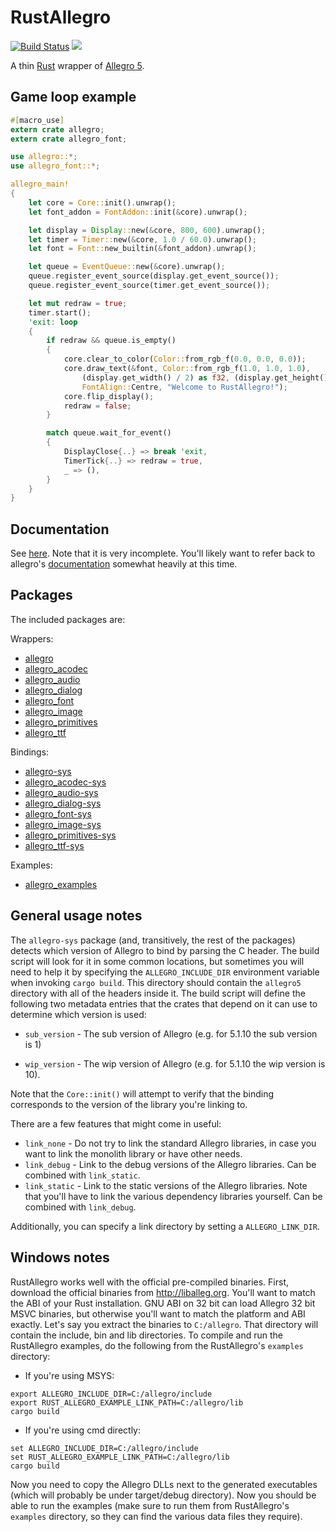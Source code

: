 # RustAllegro

[![Build Status](https://travis-ci.org/SiegeLord/RustAllegro.png)](https://travis-ci.org/SiegeLord/RustAllegro)
[![](http://meritbadge.herokuapp.com/allegro)](https://crates.io/crates/allegro)

A thin [Rust](http://www.rust-lang.org/) wrapper of [Allegro 5](http://liballeg.org/).

## Game loop example

```rust
#[macro_use]
extern crate allegro;
extern crate allegro_font;

use allegro::*;
use allegro_font::*;

allegro_main!
{
    let core = Core::init().unwrap();
    let font_addon = FontAddon::init(&core).unwrap();

    let display = Display::new(&core, 800, 600).unwrap();
    let timer = Timer::new(&core, 1.0 / 60.0).unwrap();
    let font = Font::new_builtin(&font_addon).unwrap();

    let queue = EventQueue::new(&core).unwrap();
    queue.register_event_source(display.get_event_source());
    queue.register_event_source(timer.get_event_source());

    let mut redraw = true;
    timer.start();
    'exit: loop
    {
        if redraw && queue.is_empty()
        {
            core.clear_to_color(Color::from_rgb_f(0.0, 0.0, 0.0));
            core.draw_text(&font, Color::from_rgb_f(1.0, 1.0, 1.0),
                (display.get_width() / 2) as f32, (display.get_height() / 2) as f32,
                FontAlign::Centre, "Welcome to RustAllegro!");
            core.flip_display();
            redraw = false;
        }

        match queue.wait_for_event()
        {
            DisplayClose{..} => break 'exit,
            TimerTick{..} => redraw = true,
            _ => (),
        }
    }
}
```

## Documentation

See [here](http://siegelord.github.io/RustAllegro/doc/allegro/index.html). Note
that it is very incomplete. You'll likely want to refer back to allegro's
[documentation](http://liballeg.org/api.html) somewhat heavily at this time.

## Packages

The included packages are:

Wrappers:

* [allegro](https://crates.io/crates/allegro)
* [allegro_acodec](https://crates.io/crates/allegro_acodec)
* [allegro_audio](https://crates.io/crates/allegro_audio)
* [allegro_dialog](https://crates.io/crates/allegro_dialog)
* [allegro_font](https://crates.io/crates/allegro_font)
* [allegro_image](https://crates.io/crates/allegro_image)
* [allegro_primitives](https://crates.io/crates/allegro_primitives)
* [allegro_ttf](https://crates.io/crates/allegro_ttf)

Bindings:

* [allegro-sys](https://crates.io/crates/allegro-sys)
* [allegro_acodec-sys](https://crates.io/crates/allegro_acodec-sys)
* [allegro_audio-sys](https://crates.io/crates/allegro_audio-sys)
* [allegro_dialog-sys](https://crates.io/crates/allegro_dialog-sys)
* [allegro_font-sys](https://crates.io/crates/allegro_font-sys)
* [allegro_image-sys](https://crates.io/crates/allegro_image-sys)
* [allegro_primitives-sys](https://crates.io/crates/allegro_primitives-sys)
* [allegro_ttf-sys](https://crates.io/crates/allegro_ttf-sys)

Examples:

* [allegro_examples](https://crates.io/crates/allegro_examples)

## General usage notes

The `allegro-sys` package (and, transitively, the rest of the packages) detects
which version of Allegro to bind by parsing the C header. The build script will
look for it in some common locations, but sometimes you will need to help it by
specifying the `ALLEGRO_INCLUDE_DIR` environment variable when invoking `cargo
build`. This directory should contain the `allegro5` directory with all of the
headers inside it. The build script will define the following two metadata
entries that the crates that depend on it can use to determine which version is
used:

* `sub_version` - The sub version of Allegro (e.g. for 5.1.10 the sub version is 1)

* `wip_version` - The wip version of Allegro (e.g. for 5.1.10 the wip version is 10).

Note that the `Core::init()` will attempt to verify that the binding
corresponds to the version of the library you're linking to.

There are a few features that might come in useful:

* `link_none` - Do not try to link the standard Allegro libraries, in
                case you want to link the monolith library or have other
                needs.
* `link_debug` - Link to the debug versions of the Allegro libraries. Can
                 be combined with `link_static`.
* `link_static` - Link to the static versions of the Allegro libraries.
                  Note that you'll have to link the various dependency
                  libraries yourself. Can be combined with `link_debug`.

Additionally, you can specify a link directory by setting a `ALLEGRO_LINK_DIR`.

## Windows notes

RustAllegro works well with the official pre-compiled binaries. First,
download the official binaries from http://liballeg.org. You'll want to
match the ABI of your Rust installation. GNU ABI on 32 bit can load
Allegro 32 bit MSVC binaries, but otherwise you'll want to match the
platform and ABI exactly. Let's say you extract the binaries to
`C:/allegro`. That directory will contain the include, bin and lib
directories. To compile and run the RustAllegro examples, do the
following from the RustAllegro's `examples` directory:

* If you're using MSYS:

```
export ALLEGRO_INCLUDE_DIR=C:/allegro/include
export RUST_ALLEGRO_EXAMPLE_LINK_PATH=C:/allegro/lib
cargo build
```

* If you're using cmd directly:

```
set ALLEGRO_INCLUDE_DIR=C:/allegro/include
set RUST_ALLEGRO_EXAMPLE_LINK_PATH=C:/allegro/lib
cargo build
```

Now you need to copy the Allegro DLLs next to the generated executables
(which will probably be under target/debug directory). Now you should
be able to run the examples (make sure to run them from RustAllegro's
`examples` directory, so they can find the various data files they
require).
